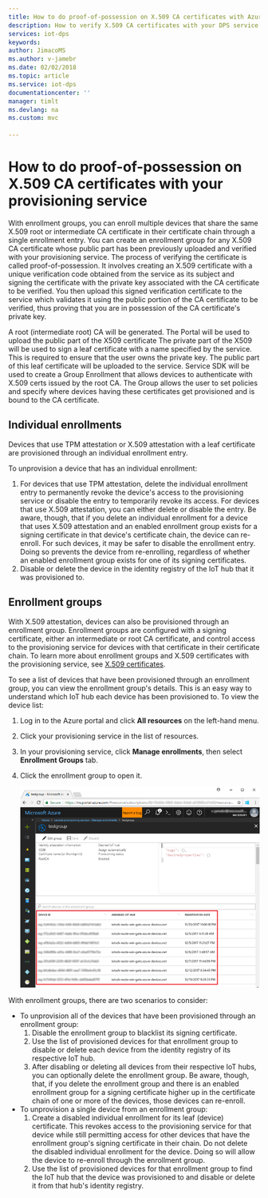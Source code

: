 ```yaml
---
title: How to do proof-of-possession on X.509 CA certificates with Azure IoT Hub Device Provisioning Service | Microsoft Docs
description: How to verify X.509 CA certificates with your DPS service
services: iot-dps
keywords: 
author: JimacoMS
ms.author: v-jamebr
ms.date: 02/02/2018
ms.topic: article
ms.service: iot-dps
documentationcenter: ''
manager: timlt
ms.devlang: na
ms.custom: mvc

---
```


# How to do proof-of-possession on X.509 CA certificates with your provisioning service

With enrollment groups, you can enroll multiple devices that share the same X.509 root or intermediate CA certificate in their certificate chain through a single enrollment entry. You can create an enrollment group for any X.509 CA certificate whose public part has been previously uploaded and verified with your provisioning service. The process of verifying the certificate is called proof-of-possession. It involves creating an X.509 certificate with a unique verification code obtained from the service as its subject and signing the certificate with the private key associated with the CA certificate to be verified. You then upload this signed verification certificate to the service which validates it using the public portion of the CA certificate to be verified, thus proving that you are in possession of the CA certificate's private key. 

 

A root (intermediate root) CA will be generated.
The Portal will be used to upload the public part of the X509 certificate
The private part of the X509 will be used to sign a leaf certificate with a name specified by the service. This is required to ensure that the user owns the private key. The public part of this leaf certificate will be uploaded to the service.
Service SDK will be used to create a Group Enrollment that allows devices to authenticate with X.509 certs issued by the root CA. The Group allows the user to set policies and specify where devices having these certificates get provisioned and is bound to the CA certificate.
## Individual enrollments
Devices that use TPM attestation or X.509 attestation with a leaf certificate are provisioned through an individual enrollment entry. 

To unprovision a device that has an individual enrollment: 
1. For devices that use TPM attestation, delete the individual enrollment entry to permanently revoke the device's access to the provisioning service or disable the entry to temporarily revoke its access. For devices that use X.509 attestation, you can either delete or disable the entry. Be aware, though, that if you delete an individual enrollment for a device that uses X.509 attestation and an enabled enrollment group exists for a signing certificate in that device's certificate chain, the device can re-enroll. For such devices, it may be safer to disable the enrollment entry. Doing so prevents the device from re-enrolling, regardless of whether an enabled enrollment group exists for one of its signing certificates.
2. Disable or delete the device in the identity registry of the IoT hub that it was provisioned to. 


## Enrollment groups
With X.509 attestation, devices can also be provisioned through an enrollment group. Enrollment groups are configured with a signing certificate, either an intermediate or root CA certificate, and control access to the provisioning service for devices with that certificate in their certificate chain. To learn more about enrollment groups and X.509 certificates with the provisioning service, see [X.509 certificates](concepts-security.md#x509-certificates). 

To see a list of devices that have been provisioned through an enrollment group, you can view the enrollment group's details. This is an easy way to understand which IoT hub each device has been provisioned to. To view the device list: 

1. Log in to the Azure portal and click **All resources** on the left-hand menu.
2. Click your provisioning service in the list of resources.
3. In your provisioning service, click **Manage enrollments**, then select **Enrollment Groups** tab.
4. Click the enrollment group to open it.

   ![View enrollment group entry in the portal](./media/how-to-unprovision-devices/view-enrollment-group.png)

With enrollment groups, there are two scenarios to consider:

- To unprovision all of the devices that have been provisioned through an enrollment group:
  1. Disable the enrollment group to blacklist its signing certificate. 
  2. Use the list of provisioned devices for that enrollment group to disable or delete each device from the identity registry of its respective IoT hub. 
  3. After disabling or deleting all devices from their respective IoT hubs, you can optionally delete the enrollment group. Be aware, though, that, if you delete the enrollment group and there is an enabled enrollment group for a signing certificate higher up in the certificate chain of one or more of the devices, those devices can re-enroll. 
- To unprovision a single device from an enrollment group:
  1. Create a disabled individual enrollment for its leaf (device) certificate. This revokes access to the provisioning service for that device while still permitting access for other devices that have the enrollment group's signing certificate in their chain. Do not delete the disabled individual enrollment for the device. Doing so will allow the device to re-enroll through the enrollment group. 
  2. Use the list of provisioned devices for that enrollment group to find the IoT hub that the device was provisioned to and disable or delete it from that hub's identity registry. 
  
  










